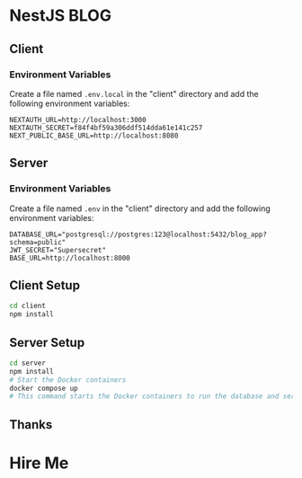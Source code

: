 # NestJS BLOG

## Client

### Environment Variables

Create a file named `.env.local` in the "client" directory and add the following environment variables:

```env
NEXTAUTH_URL=http://localhost:3000
NEXTAUTH_SECRET=f84f4bf59a306ddf514dda61e141c257
NEXT_PUBLIC_BASE_URL=http://localhost:8080
```

## Server

### Environment Variables

Create a file named `.env` in the "client" directory and add the following environment variables:

```env
DATABASE_URL="postgresql://postgres:123@localhost:5432/blog_app?schema=public"
JWT_SECRET="Supersecret"
BASE_URL=http://localhost:8000
```

## Client Setup

```bash
cd client
npm install
```

## Server Setup

```bash
cd server
npm install
# Start the Docker containers
docker compose up
# This command starts the Docker containers to run the database and server.
```

## Thanks

# Hire Me
